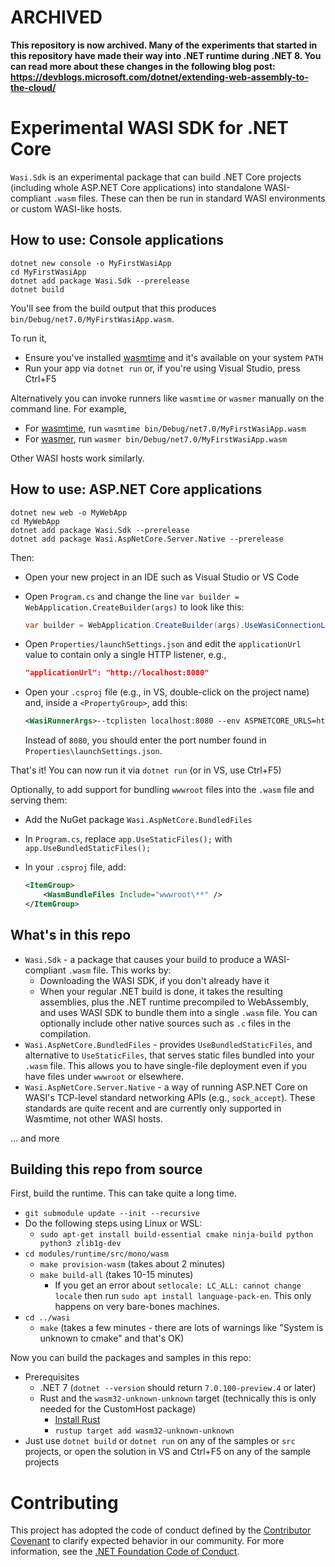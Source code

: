 # ARCHIVED #
**This repository is now archived.
Many of the experiments that started in this repository have made their way into .NET runtime during .NET 8. You can read more about these changes in the following blog post: https://devblogs.microsoft.com/dotnet/extending-web-assembly-to-the-cloud/**

# Experimental WASI SDK for .NET Core

`Wasi.Sdk` is an experimental package that can build .NET Core projects (including whole ASP.NET Core applications) into standalone WASI-compliant `.wasm` files. These can then be run in standard WASI environments or custom WASI-like hosts.

## How to use: Console applications

```
dotnet new console -o MyFirstWasiApp
cd MyFirstWasiApp
dotnet add package Wasi.Sdk --prerelease
dotnet build
```

You'll see from the build output that this produces `bin/Debug/net7.0/MyFirstWasiApp.wasm`.

To run it,

 * Ensure you've installed [wasmtime](https://github.com/bytecodealliance/wasmtime) and it's available on your system `PATH`
 * Run your app via `dotnet run` or, if you're using Visual Studio, press Ctrl+F5

Alternatively you can invoke runners like `wasmtime` or `wasmer` manually on the command line. For example,

 * For [wasmtime](https://github.com/bytecodealliance/wasmtime), run `wasmtime bin/Debug/net7.0/MyFirstWasiApp.wasm`
 * For [wasmer](https://wasmer.io/), run `wasmer bin/Debug/net7.0/MyFirstWasiApp.wasm`

Other WASI hosts work similarly.

## How to use: ASP.NET Core applications

```
dotnet new web -o MyWebApp
cd MyWebApp
dotnet add package Wasi.Sdk --prerelease
dotnet add package Wasi.AspNetCore.Server.Native --prerelease
```

Then:

 * Open your new project in an IDE such as Visual Studio or VS Code
 * Open `Program.cs` and change the line `var builder = WebApplication.CreateBuilder(args)` to look like this:

   ```cs
   var builder = WebApplication.CreateBuilder(args).UseWasiConnectionListener();
   ```

 * Open `Properties/launchSettings.json` and edit the `applicationUrl` value to contain only a single HTTP listener, e.g.,

   ```json
   "applicationUrl": "http://localhost:8080"
   ```

 * Open your `.csproj` file (e.g., in VS, double-click on the project name) and, inside a `<PropertyGroup>`, add this:

   ```xml
   <WasiRunnerArgs>--tcplisten localhost:8080 --env ASPNETCORE_URLS=http://localhost:8080</WasiRunnerArgs>
   ```

   Instead of `8080`, you should enter the port number found in `Properties\launchSettings.json`.

That's it! You can now run it via `dotnet run` (or in VS, use Ctrl+F5)

Optionally, to add support for bundling `wwwroot` files into the `.wasm` file and serving them:

 * Add the NuGet package `Wasi.AspNetCore.BundledFiles`
 * In `Program.cs`, replace `app.UseStaticFiles();` with `app.UseBundledStaticFiles();`
 * In your `.csproj` file, add:

   ```xml
   <ItemGroup>
       <WasmBundleFiles Include="wwwroot\**" />
   </ItemGroup>
   ```

## What's in this repo

 * `Wasi.Sdk` - a package that causes your build to produce a WASI-compliant `.wasm` file. This works by:
   * Downloading the WASI SDK, if you don't already have it
   * When your regular .NET build is done, it takes the resulting assemblies, plus the .NET runtime precompiled to WebAssembly, and uses WASI SDK to bundle them into a single `.wasm` file. You can optionally include other native sources such as `.c` files in the compilation.
 * `Wasi.AspNetCore.BundledFiles` - provides `UseBundledStaticFiles`, and alternative to `UseStaticFiles`, that serves static files bundled into your `.wasm` file. This allows you to have single-file deployment even if you have files under `wwwroot` or elsewhere.
 * `Wasi.AspNetCore.Server.Native` - a way of running ASP.NET Core on WASI's TCP-level standard networking APIs (e.g., `sock_accept`). These standards are quite recent and are currently only supported in Wasmtime, not other WASI hosts.

... and more

## Building this repo from source

First, build the runtime. This can take quite a long time.

* `git submodule update --init --recursive`
* Do the following steps using Linux or WSL:
  * `sudo apt-get install build-essential cmake ninja-build python python3 zlib1g-dev`
* `cd modules/runtime/src/mono/wasm`
  * `make provision-wasm` (takes about 2 minutes)
  * `make build-all` (takes 10-15 minutes)
    * If you get an error about `setlocale: LC_ALL: cannot change locale` then  run `sudo apt install language-pack-en`. This only happens on very bare-bones machines.
* `cd ../wasi`
  * `make` (takes a few minutes - there are lots of warnings like "System is unknown to cmake" and that's OK)
  

Now you can build the packages and samples in this repo:

* Prerequisites
  * .NET 7 (`dotnet --version` should return `7.0.100-preview.4` or later)
  * Rust and the `wasm32-unknown-unknown` target (technically this is only needed for the CustomHost package)
    * [Install Rust](https://www.rust-lang.org/tools/install)
    * `rustup target add wasm32-unknown-unknown`
* Just use `dotnet build` or `dotnet run` on any of the samples or `src` projects, or open the solution in VS and Ctrl+F5 on any of the sample projects

# Contributing

This project has adopted the code of conduct defined by the [Contributor Covenant](https://contributor-covenant.org) to clarify expected behavior in our community. For more information, see the [.NET Foundation Code of Conduct](https://www.dotnetfoundation.org/code-of-conduct).
